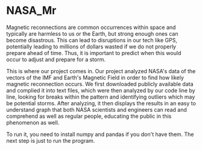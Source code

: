 # NASA_Mr 
Magnetic reconnections are common occurrences within space and typically are harmless to us or the Earth, but strong enough ones can become disastrous. This can lead to disruptions in our tech like GPS, potentially leading to millions of dollars wasted if we do not properly prepare ahead of time. Thus, it is important to predict when this would occur to adjust and prepare for a storm.

This is where our project comes in. Our project analyzed NASA's data of the vectors of the IMF and Earth's Magnetic Field in order to find how likely magnetic reconnection occurs. We first downloaded publicly available data and complied it into text files, which were then analyzed by our code line by line, looking for breaks within the pattern and identifying outliers which may be potential storms. After analyzing, it then displays the results in an easy to understand graph that both NASA scientists and engineers can read and comprehend as well as regular people, educating the public in this phenomenon as well.

To run it, you need to install numpy and pandas if you don't have them. The next step is just to run the program.
